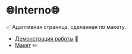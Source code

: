# 🌐**Interno**🌐  
✅ Адаптивная страница, сделанная по макету.  

- [Демонстрация работы](https://interno.pages.dev/) 🔗    
- [Макет](https://www.figma.com/file/6DfnHqcXvrOOuIw5yPnW2C/Interno?node-id=0%3A1) ✏️  
